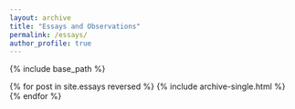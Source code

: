 ```yaml
---
layout: archive
title: "Essays and Observations"
permalink: /essays/
author_profile: true
---
```


{% include base_path %}

{% for post in site.essays reversed %}
  {% include archive-single.html %}
{% endfor %}
